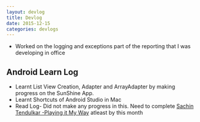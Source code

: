```yaml
---
layout: devlog
title: Devlog
date: 2015-12-15
categories: devlogs
---
```




* Worked on the logging and exceptions part of the reporting that I was developing in office
## Android Learn Log
* Learnt List View Creation, Adapter and ArrayAdapter by making progress on the SunShine App. 
* Learnt Shortcuts of Android Studio in Mac
* Read Log- Did not make any progress in this. Need to complete [Sachin Tendulkar -Playing it My Way](http://www.amazon.in/Sachin-Tendulkar-Playing-Way-Autobiography/dp/1473605202) atleast by this month

